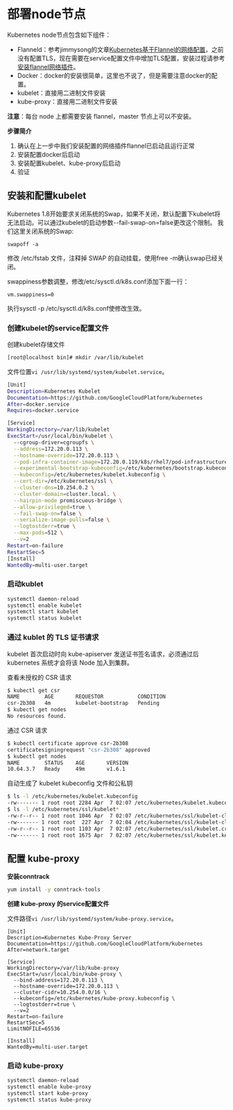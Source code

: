 # 部署node节点

Kubernetes node节点包含如下组件：

+ Flanneld：参考jimmysong的文章[Kubernetes基于Flannel的网络配置](https://jimmysong.io/posts/kubernetes-network-config/)，之前没有配置TLS，现在需要在service配置文件中增加TLS配置，安装过程请参考[安装flannel网络插件](7、安装配置flannel.md)。
+ Docker：docker的安装很简单，这里也不说了，但是需要注意docker的配置。
+ kubelet：直接用二进制文件安装
+ kube-proxy：直接用二进制文件安装

**注意**：每台 node 上都需要安装 flannel，master 节点上可以不安装。

**步骤简介**

1. 确认在上一步中我们安装配置的网络插件flannel已启动且运行正常
2. 安装配置docker后启动
3. 安装配置kubelet、kube-proxy后启动
4. 验证

## 安装和配置kubelet

Kubernetes 1.8开始要求关闭系统的Swap，如果不关闭，默认配置下kubelet将无法启动。可以通过kubelet的启动参数--fail-swap-on=false更改这个限制。 我们这里关闭系统的Swap:
```
swapoff -a
```
修改 /etc/fstab 文件，注释掉 SWAP 的自动挂载，使用free -m确认swap已经关闭。

swappiness参数调整，修改/etc/sysctl.d/k8s.conf添加下面一行：
```
vm.swappiness=0
```
执行sysctl -p /etc/sysctl.d/k8s.conf使修改生效。

### 创建kubelet的service配置文件

创建kubelet存储文件

``` bash
[root@localhost bin]# mkdir /var/lib/kubelet
```

文件位置`vi /usr/lib/systemd/system/kubelet.service`。

``` bash
[Unit]
Description=Kubernetes Kubelet
Documentation=https://github.com/GoogleCloudPlatform/kubernetes
After=docker.service
Requires=docker.service

[Service]
WorkingDirectory=/var/lib/kubelet
ExecStart=/usr/local/bin/kubelet \
  --cgroup-driver=cgroupfs \
  --address=172.20.0.113 \
  --hostname-override=172.20.0.113 \
  --pod-infra-container-image=172.20.0.119/k8s/rhel7/pod-infrastructure:latest \
  --experimental-bootstrap-kubeconfig=/etc/kubernetes/bootstrap.kubeconfig \
  --kubeconfig=/etc/kubernetes/kubelet.kubeconfig \
  --cert-dir=/etc/kubernetes/ssl \
  --cluster-dns=10.254.0.2 \
  --cluster-domain=cluster.local. \
  --hairpin-mode promiscuous-bridge \
  --allow-privileged=true \
  --fail-swap-on=false \
  --serialize-image-pulls=false \
  --logtostderr=true \
  --max-pods=512 \
  --v=2
Restart=on-failure
RestartSec=5
[Install]
WantedBy=multi-user.target
```
### 启动kublet

``` bash
systemctl daemon-reload
systemctl enable kubelet
systemctl start kubelet
systemctl status kubelet
```

### 通过 kublet 的 TLS 证书请求

kubelet 首次启动时向 kube-apiserver 发送证书签名请求，必须通过后 kubernetes 系统才会将该 Node 加入到集群。

查看未授权的 CSR 请求

``` bash
$ kubectl get csr
NAME        AGE       REQUESTOR           CONDITION
csr-2b308   4m        kubelet-bootstrap   Pending
$ kubectl get nodes
No resources found.
```

通过 CSR 请求

``` bash
$ kubectl certificate approve csr-2b308
certificatesigningrequest "csr-2b308" approved
$ kubectl get nodes
NAME        STATUS    AGE       VERSION
10.64.3.7   Ready     49m       v1.6.1
```

自动生成了 kubelet kubeconfig 文件和公私钥

``` bash
$ ls -l /etc/kubernetes/kubelet.kubeconfig
-rw------- 1 root root 2284 Apr  7 02:07 /etc/kubernetes/kubelet.kubeconfig
$ ls -l /etc/kubernetes/ssl/kubelet*
-rw-r--r-- 1 root root 1046 Apr  7 02:07 /etc/kubernetes/ssl/kubelet-client.crt
-rw------- 1 root root  227 Apr  7 02:04 /etc/kubernetes/ssl/kubelet-client.key
-rw-r--r-- 1 root root 1103 Apr  7 02:07 /etc/kubernetes/ssl/kubelet.crt
-rw------- 1 root root 1675 Apr  7 02:07 /etc/kubernetes/ssl/kubelet.key
```
## 配置 kube-proxy

**安装conntrack**

```bash
yum install -y conntrack-tools
```

**创建 kube-proxy 的service配置文件**

文件路径`vi /usr/lib/systemd/system/kube-proxy.service`。
```
[Unit]
Description=Kubernetes Kube-Proxy Server
Documentation=https://github.com/GoogleCloudPlatform/kubernetes
After=network.target

[Service]
WorkingDirectory=/var/lib/kube-proxy
ExecStart=/usr/local/bin/kube-proxy \
  --bind-address=172.20.0.113 \
  --hostname-override=172.20.0.113 \
  --cluster-cidr=10.254.0.0/16 \
  --kubeconfig=/etc/kubernetes/kube-proxy.kubeconfig \
  --logtostderr=true \
  --v=2
Restart=on-failure
RestartSec=5
LimitNOFILE=65536

[Install]
WantedBy=multi-user.target
```

### 启动 kube-proxy

``` bash
systemctl daemon-reload
systemctl enable kube-proxy
systemctl start kube-proxy
systemctl status kube-proxy
```


